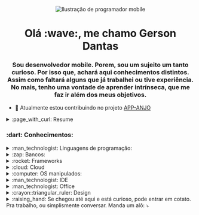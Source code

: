 <!-- 
Repositórios esites usados para este Readm.md
Github Profile Trophy
https://github.com/ryo-ma/github-profile-trophy
Welcome! Badges 4 README.md Profile

-->

<p align="center">
  <img align="center" src="https://github.com/GersonDantas/img/blob/main/DevGersonMobile.png" alt="Ilustração de programador mobile" />
</p>
<h1 align="center">Olá :wave:, me chamo Gerson Dantas</h1>
<h3 align="center">Sou <strong>desenvolvedor mobile</strong>. Porem, sou um sujeito um tanto curioso. Por isso que, achará aqui conhecimentos distintos. Assim como faltará alguns que já trabalhei ou tive experiência. No mais, tenho uma vontade de aprender intrínseca, que me faz ir além dos meus objetivos.</h3>

- 🔭 Atualmente estou contribuindo no projeto [APP-ANJO](https://github.com/APP-ANJO)


<details>
  <summary>:page_with_curl: Resume</summary>
 <table align="center">
  <tr>
    <td align="center" >
      <a href="https://github.com/GersonDantas?tab=repositories">
        <img src="https://github-profile-trophy.vercel.app/?username=gersondantas&theme=onedark&title=Stars,Repositories,Commit,Followers&margin-w=15&theme=juicyfresh&column=2&margin-h=15" alt="gersondantas" />
      </a> 
    </td>
    <td>
      <img width="495px" src="https://github-readme-stats.vercel.app/api/top-langs/?username=gersonDantas&hide=html&layout=compact&theme=tokyonight&hide_rank=true" />
    </td>
  </tr>
  <tr>
    <td>
      <img width="495px" src="https://github-readme-stats.vercel.app/api?username=gersonDantas&theme=tokyonight"/>
    </td>
    <td>
      <img src="https://github-readme-streak-stats.herokuapp.com/?user=gersondantas&theme=tokyonight" alt="gersondantas" />
    </td>
  </tr>
</table> 

</details>

<h3 align="left">:dart: Conhecimentos:</h3>

<details>
  <summary>:man_technologist: Linguagens de programação:</summary>
  <p>
    <img src="https://img.shields.io/badge/HTML5-E34F26?style=for-the-badge&logo=html5&logoColor=white" alt="HTML5"/>&nbsp;
    <img src="https://img.shields.io/badge/CSS3-1572B6?style=for-the-badge&logo=css3&logoColor=white" alt="CSS3"/>&nbsp;
    <img src="https://img.shields.io/badge/JavaScript-323330?style=for-the-badge&logo=javascript&logoColor=F7DF1E" alt="JavaScrip"/>&nbsp;
    <img src="https://img.shields.io/badge/TypeScript-007ACC?style=for-the-badge&logo=typescript&logoColor=white" alt="TypeScript"/>&nbsp;
    <img src="https://img.shields.io/badge/C%2B%2B-00599C?style=for-the-badge&logo=c%2B%2B&logoColor=white" alt="C#"/>&nbsp;
    <img src="https://img.shields.io/badge/Go-00ADD8?style=for-the-badge&logo=go&logoColor=white" alt="Go"/>&nbsp;
  </p>
  
</details>

<details>
  <summary>:zap: Bancos:</summary>
  <p>
    <img src="https://img.shields.io/badge/MySQL-00000F?style=for-the-badge&logo=mysql&logoColor=white" alt="MySQL"/>&nbsp;
    <img src="https://img.shields.io/badge/PostgreSQL-316192?style=for-the-badge&logo=postgresql&logoColor=white" alt="PostgreSQL"/>&nbsp;
  </p>
</details>

<details>
  <summary>:rocket: Frameworks</summary>
  <p>
    <img src="https://img.shields.io/badge/React_Native-20232A?style=for-the-badge&logo=react&logoColor=61DAFB" alt="React_Native"/>&nbsp;
    <img src="https://img.shields.io/badge/Node.js-43853D?style=for-the-badge&logo=node-dot-js&logoColor=white" alt="NodeJS"/>&nbsp;
    <img src="https://img.shields.io/badge/npm-CB3837?style=for-the-badge&logo=npm&logoColor=white" alt="npm"/>&nbsp;
    <img src="https://img.shields.io/badge/Yarn-2C8EBB?style=for-the-badge&logo=yarn&logoColor=white" alt="Yarn" />&nbsp;
    <img src="https://img.shields.io/badge/Express.js-000000?style=for-the-badge&logo=express&logoColor=white" alt="Express" />&nbsp;
    <img src="https://img.shields.io/badge/Sass-CC6699?style=for-the-badge&logo=sass&logoColor=white" alt="Sass" />&nbsp;
    <img src="https://img.shields.io/badge/.NET-5C2D91?style=for-the-badge&logo=dot-net&logoColor=white" alt=".NET" />&nbsp;
    <img src="https://img.shields.io/badge/React-20232A?style=for-the-badge&logo=react&logoColor=61DAFB" alt="ReactJS" />&nbsp;
    <img src="https://img.shields.io/badge/Bootstrap-563D7C?style=for-the-badge&logo=bootstrap&logoColor=white" alt="Bootstrap" />&nbsp;
    <img src="https://img.shields.io/badge/Redux-593D88?style=for-the-badge&logo=redux&logoColor=white" alt="Redux" />&nbsp;
    <img src="https://img.shields.io/badge/styled--components-DB7093?style=for-the-badge&logo=styled-components&logoColor=white" alt="styled components" />&nbsp;
    <img src="https://img.shields.io/badge/React_Router-CA4245?style=for-the-badge&logo=react-router&logoColor=white" alt="React Router" />&nbsp;
    <img src="https://img.shields.io/badge/next.js-000000?style=for-the-badge&logo=next-dot-js&logoColor=white" alt="NextJS" />&nbsp;
    <img src="https://img.shields.io/badge/firebase-ffca28?style=for-the-badge&logo=firebase&logoColor=black" alt="firebase" />&nbsp;
    <img src="https://img.shields.io/badge/Git-F05032?style=for-the-badge&logo=git&logoColor=white" alt="Git" />&nbsp;
    <img src="https://img.shields.io/badge/Postman-FF6C37?style=for-the-badge&logo=Postman&logoColor=white" alt="Postman" />&nbsp;
    <img src="https://img.shields.io/badge/firebase-ffca28?style=for-the-badge&logo=firebase&logoColor=black" alt="firebase" />&nbsp;
  </p>
</details>


<details>
  <summary>:cloud: Cloud</summary>
  <p>
    <img src="https://img.shields.io/badge/Amazon_AWS-232F3E?style=for-the-badge&logo=amazon-aws&logoColor=white" alt="Amazon AWSL"/>&nbsp;
    <img src="https://img.shields.io/badge/Oracle-F80000?style=for-the-badge&logo=oracle&logoColor=black" alt="Oracle"/>&nbsp;
  </p>
</details>

<details>
  <summary>:computer: OS manipulados:</summary>
  <p>
    <img src="https://img.shields.io/badge/Android-3DDC84?style=for-the-badge&logo=android&logoColor=white" alt="AndroidL"/>&nbsp;
    <img src="https://img.shields.io/badge/Ubuntu-E95420?style=for-the-badge&logo=ubuntu&logoColor=white" alt="Ubuntu"/>&nbsp;
    <img src="https://img.shields.io/badge/Kali_Linux-557C94?style=for-the-badge&logo=kali-linux&logoColor=white" alt="Kali"/>&nbsp;
    <img src="https://img.shields.io/badge/Windows-0078D6?style=for-the-badge&logo=windows&logoColor=white" alt="Windows"/>&nbsp;
    <img src="https://img.shields.io/badge/Windows_95-008080?style=for-the-badge&logo=windows-95&logoColor=white" alt="Windows 95"/>&nbsp;
    <img src="https://img.shields.io/badge/Windows_XP-003399?style=for-the-badge&logo=windows-xp&logoColor=white" alt="Windows XP"/>&nbsp;
    <img src="https://img.shields.io/badge/Debian-A81D33?style=for-the-badge&logo=debian&logoColor=white" alt="Debian"/>&nbsp;
    <img src="https://img.shields.io/badge/Linux_Mint-87CF3E?style=for-the-badge&logo=linux-mint&logoColor=white" alt="Mint"/><strong>(Atual)</strong>&nbsp;
  </p>
</details>

<details>
  <summary>:man_technologist: IDE </summary>
  <p>
    <img src="https://img.shields.io/badge/Visual_Studio_Code-0078D4?style=for-the-badge&logo=visual%20studio%20code&logoColor=white" alt="VScode"/>&nbsp;
    <img src="https://img.shields.io/badge/Visual_Studio_2019-5C2D91?style=for-the-badge&logo=visual%20studio&logoColor=white" alt="Visual studio Code"/>&nbsp;
    <img src="https://img.shields.io/badge/sublime_text-%23575757.svg?&style=for-the-badge&logo=sublime-text&logoColor=important" alt="Visual studio Code"/>&nbsp;
  </p>
</details>

<details>
  <summary>:man_technologist: Office</summary>
  <p>
    <img src="https://img.shields.io/badge/Google%20Sheets-34A853?style=for-the-badge&logo=google-sheets&logoColor=white" alt="Google sheets"/>&nbsp;
  </p>
</details>

<details>
  <summary>:crayon::triangular_ruler: Design</summary>
  <p>
    <img src="https://img.shields.io/badge/Figma-F24E1E?style=for-the-badge&logo=figma&logoColor=white" alt="Figma"/>&nbsp;
    <img src="https://img.shields.io/badge/gimp-5C5543?style=for-the-badge&logo=gimp&logoColor=white" alt="Gimp"/>&nbsp;
    <img src="https://img.shields.io/badge/Canva-%2300C4CC.svg?&style=for-the-badge&logo=Canva&logoColor=white" alt="Canva"/>&nbsp;
  </p>
</details>

<details>
  <summary>
    :raising_hand: Se chegou até aqui e está curioso, pode entrar em cotato. Pra trabalho, ou simplismente conversar. Manda um alô: ⤵️
  </summary>
  <p align="left">
    <a href="https://www.facebook.com/gerson.dantas.733" target="blank" alt="Facebook">
      <img  src="https://github.com/GersonDantas/img/blob/main/Facebook.png" width="180" height="50"/>&nbsp;
    </a>
     <a href="https://www.linkedin.com/in/gersonsantosss/" target="blank" alt="Linkedin">
      <img  src="https://github.com/GersonDantas/img/blob/main/Linkedin.png" width="180" height="50"/>&nbsp;
    </a>
    <a href="https://www.instagram.com/gerson_santtoss/" target="blank" alt="Instagran" >
      <img  src="https://github.com/GersonDantas/img/blob/main/Instagran.png" width="180" height="50"/>&nbsp;
    </a>
    <p>
      <a href="https://pt.stackoverflow.com/users/236492/gerson-dantas" alt="Stack">
      <img src="https://img.shields.io/static/v1?label=stackoverflow&message=gerson-dantas&color=56a143&style=for-the-badge&logo=Stack-Overflow" alt="stackoverflow"/>
      </a>
    </p>
  </p>
</details>

<!--
links usados para este Readme.md

Github Profile Trophy
https://github.com/ryo-ma/github-profile-trophy

Welcome! Badges 4 README.md Profile
https://github.com/alexandresanlim/Badges4-README.md-Profile

GitHub Readme Stats
https://github.com/anuraghazra/github-readme-stats

shields.io
https://shields.io/
-->
  
  
